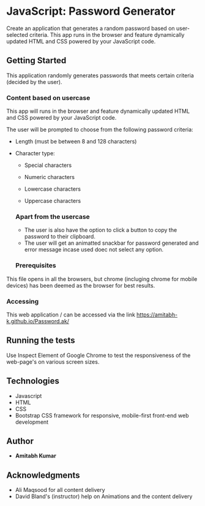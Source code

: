 # JavaScript: Password Generator

Create an application that generates a random password based on user-selected criteria. This app runs in the browser and feature dynamically updated HTML and CSS powered by your JavaScript code.

## Getting Started

This application randomly generates passwords that meets certain criteria (decided by the user).

### Content based on usercase

This app will runs in the browser and feature dynamically updated HTML and CSS powered by your JavaScript code.

The user will be prompted to choose from the following password criteria:

* Length (must be between 8 and 128 characters)

* Character type:

  * Special characters

  * Numeric characters

  * Lowercase characters

  * Uppercase characters

  ### Apart from the usercase

  * The user is also have the option to click a button to copy the password to their clipboard.
  * The user will get an animatted snackbar for password generated and error message incase used doec not select any option.
 
  ### Prerequisites

This file opens in all the browsers, but chrome (incluging chrome for mobile devices) has been deemed as the browser for best results.

### Accessing

This web application  / can be accessed via the link https://amitabh-k.github.io/Password.ak/

## Running the tests

Use Inspect Element of Google Chrome to test the responsiveness of the web-page's on various screen sizes.

## Technologies

* Javascript
* HTML
* CSS
* Bootstrap CSS framework for responsive, mobile-first front-end web development

## Author

* **Amitabh Kumar**

## Acknowledgments

* Ali Maqsood for all content delivery
* David Bland's (instructor) help on Animations and the content delivery
